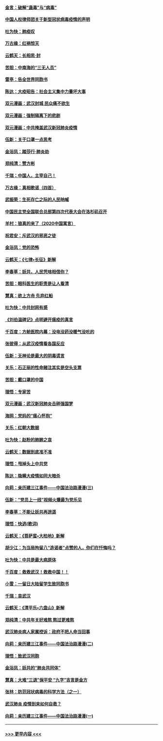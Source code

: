 #### [金言：破解“蛊毒”与“病毒”](../pages/nsc993/n11864103.md?t=02131355) 
#### [中国人权律师团关于新型冠状病毒疫情的声明](../pages/nsc993/n11864249.md?t=02131355) 
#### [吐为快：肺疫叹](../pages/nsc993/n11864027.md?t=02131355) 
#### [万古缘：红祸惊天](../pages/nsc993/n11864079.md?t=02131355) 
#### [云鹤天：长相思‧封](../pages/nsc993/n11864006.md?t=02131355) 
#### [苦胆：中南海的“三无人员”](../pages/nsc993/n11862997.md?t=02131355) 
#### [雷亭：告全世界同胞书](../pages/nsc993/n11862572.md?t=02131355) 
#### [陈达：大疫昭告：社会主义集中力量坏大事](../pages/nsc993/n11859419.md?t=02131355) 
#### [双元漫画：武汉封城 民众痛不欲生](../pages/nsc993/n11859287.md?t=02131355) 
#### [双元漫画：强制隔离下的悲剧](../pages/nsc993/n11859244.md?t=02131355) 
#### [双元漫画：中共掩盖武汉新冠肺炎疫情](../pages/nsc993/n11858249.md?t=02131355) 
#### [伍新：关于口罩一点思考](../pages/nsc993/n11859195.md?t=02131355) 
#### [金浴凤：踏莎行‧肺炎劫](../pages/nsc993/n11858227.md?t=02131355) 
#### [郑纯清：赞方彬](../pages/nsc993/n11856803.md?t=02131355) 
#### [千瑞；中国人，主宰自己！](../pages/nsc993/n11856793.md?t=02131355) 
#### [万古缘：真相歌谣（四首）](../pages/nsc993/n11856263.md?t=02131355) 
#### [武振荣：生死存亡之际的人民呐喊](../pages/nsc993/n11856256.md?t=02131355) 
#### [中国民主党全国联合总部第四次代表大会在洛杉矶召开](../pages/nsc993/n11856344.md?t=02131355) 
#### [羊村：狼真的来了（2020中国寓言）](../pages/nsc993/n11856229.md?t=02131355) 
#### [祝君安：斥武汉的邪恶之徒](../pages/nsc993/n11855861.md?t=02131355) 
#### [金浴凤：党的恐怖](../pages/nsc993/n11855849.md?t=02131355) 
#### [云鹤天：《七律▪长征》新解](../pages/nsc993/n11855479.md?t=02131355) 
#### [李春草：妖共，人民凭啥相信你？](../pages/nsc993/n11855196.md?t=02131355) 
#### [苦胆：眼科医生的职责是让人看清](../pages/nsc993/n11853840.md?t=02131355) 
#### [慧真：欲上方舟 先弃红船](../pages/nsc993/n11853483.md?t=02131355) 
#### [吐为快：中共封网有感](../pages/nsc993/n11852575.md?t=02131355) 
#### [《刘伯温碑记》点明避开瘟疫的真言](../pages/nsc993/n11852128.md?t=02131355) 
#### [千百度：方舱医院内幕：没电没药没暖气没吃的](../pages/nsc993/n11850211.md?t=02131355) 
#### [张彼得：从武汉疫情看各国反应](../pages/nsc993/n11850102.md?t=02131355) 
#### [伍新：无神论是最大的阴毒谎言](../pages/nsc993/n11846129.md?t=02131355) 
#### [关乐：石正丽的性命赌注其实是空头支票](../pages/nsc993/n11846109.md?t=02131355) 
#### [苦胆：戴口罩的中国](../pages/nsc993/n11845576.md?t=02131355) 
#### [理悟：专家苦](../pages/nsc993/n11845564.md?t=02131355) 
#### [双元漫画：武汉新冠肺炎击碎强国梦](../pages/nsc993/n11843320.md?t=02131355) 
#### [海网：党妈的“瘟心怀抱”](../pages/nsc993/n11840740.md?t=02131355) 
#### [关乐：红朝大数据](../pages/nsc993/n11840675.md?t=02131355) 
#### [吐为快：赵粉的肺腑之哀](../pages/nsc993/n11840618.md?t=02131355) 
#### [云鹤天：数据到底准不准](../pages/nsc993/n11840325.md?t=02131355) 
#### [理悟：甩掉头上中共党](../pages/nsc993/n11838826.md?t=02131355) 
#### [陈达：隐瞒大疫情如同大暗杀](../pages/nsc993/n11838771.md?t=02131355) 
#### [向莉：亲历建三江事件——中国法治路漫漫(三)](../pages/nsc993/n11831825.md?t=02131355) 
#### [伍新：“党员上一线”视频火爆最为党乐见](../pages/nsc993/n11838200.md?t=02131355) 
#### [李春草：不能让妖共再逍遥](../pages/nsc993/n11838102.md?t=02131355) 
#### [理悟：快逃(歌词)](../pages/nsc993/n11838083.md?t=02131355) 
#### [云鹤天：《菩萨蛮▪大柏地》新解](../pages/nsc993/n11838059.md?t=02131355) 
#### [胡少江：为当局拘留八“造谣者”点赞的人，你们在忏悔吗？](../pages/nsc993/n11836801.md?t=02131355) 
#### [吐为快：中共是最大病原体](../pages/nsc993/n11836748.md?t=02131355) 
#### [千百度：救救武汉！救救中国！！](../pages/nsc993/n11836145.md?t=02131355) 
#### [小雪：一留日大陆留学生致同胞书](../pages/nsc993/n11834624.md?t=02131355) 
#### [千瑞：哀武汉](../pages/nsc993/n11833647.md?t=02131355) 
#### [云鹤天：《清平乐▪六盘山》新解](../pages/nsc993/n11833611.md?t=02131355) 
#### [郑纯清：中共年关好难熬 熬过更难熬](../pages/nsc993/n11833489.md?t=02131355) 
#### [武汉肺炎病人家属控诉：政府不把人命当回事](../pages/nsc993/n11833205.md?t=02131355) 
#### [向莉：亲历建三江事件——中国法治路漫漫(二)](../pages/nsc993/n11829102.md?t=02131355) 
#### [理悟：致武汉同胞](../pages/nsc993/n11831522.md?t=02131355) 
#### [金浴凤：妖共的“肺炎共同体”](../pages/nsc993/n11829448.md?t=02131355) 
#### [慧真：大难“三退”保平安 “九字”吉言是金方](../pages/nsc993/n11829501.md?t=02131355) 
#### [张林：防范冠状病毒的科学方法（之一）](../pages/nsc993/n11828618.md?t=02131355) 
#### [武汉肺炎 疫情到来如何自救？](../pages/nsc993/n11827632.md?t=02131355) 
#### [向莉：亲历建三江事件——中国法治路漫漫(一)](../pages/nsc993/n11827190.md?t=02131355) 

----
#### [ >>> 更早内容 <<< ](../indexes/nsc993-earlier.md)
